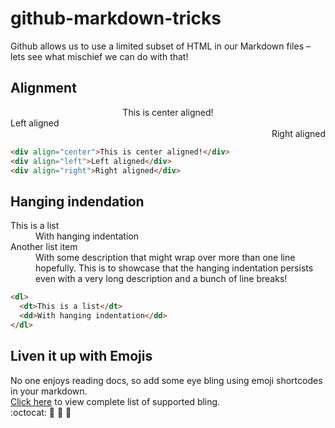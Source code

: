 # github-markdown-tricks

Github allows us to use a limited subset of HTML in our Markdown files – lets see what mischief we can do with that!

## Alignment

<div align="center">This is center aligned!</div>
<div align="left">Left aligned</div>
<div align="right">Right aligned</div>

```HTML
<div align="center">This is center aligned!</div>
<div align="left">Left aligned</div>
<div align="right">Right aligned</div>
```

## Hanging indendation

<dl>
  <dt>This is a list</dt>
  <dd>With hanging indentation</dd>

  <dt>Another list item</dt>
  <dd>With some description that might wrap over more than one line hopefully. This is to showcase that the hanging indentation persists even with a very long description and a bunch of line breaks!</dd>
</dl>

```HTML
<dl>
  <dt>This is a list</dt>
  <dd>With hanging indentation</dd>
</dl>
```

## Liven it up with Emojis

No one enjoys reading docs, so add some eye bling using emoji shortcodes in your markdown.    
[Click here][1] to view complete list of supported bling.    
:octocat: :ring: :eyes: :tongue:

[1]: http://www.webpagefx.com/tools/emoji-cheat-sheet/
